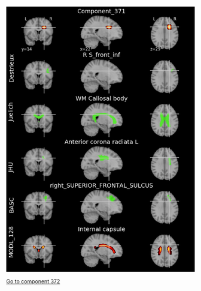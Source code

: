 


![371](preliminary/371.jpg "Component 371")

[Go to component 372](https://parietal-inria.github.io/MODL_atlas/1024/372 "Component 372")